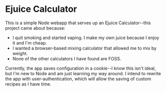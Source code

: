 # Ejuice Calculator

This is a simple Node webapp that serves up an Ejuice Calculator--this project came about because:
* I quit smoking and started vaping. I make my own juice because I enjoy it and I'm cheap.
* I wanted a browser-based mixing calculator that allowed me to mix by weight.
* None of the other calculators I have found are FOSS.

Currently, the app saves configuration in a cookie--I know this isn't ideal, but I'm new to Node and am just learning my way around. I intend to rewrite the app with user-authentication, which will allow the saving of custom recipes as I have time.